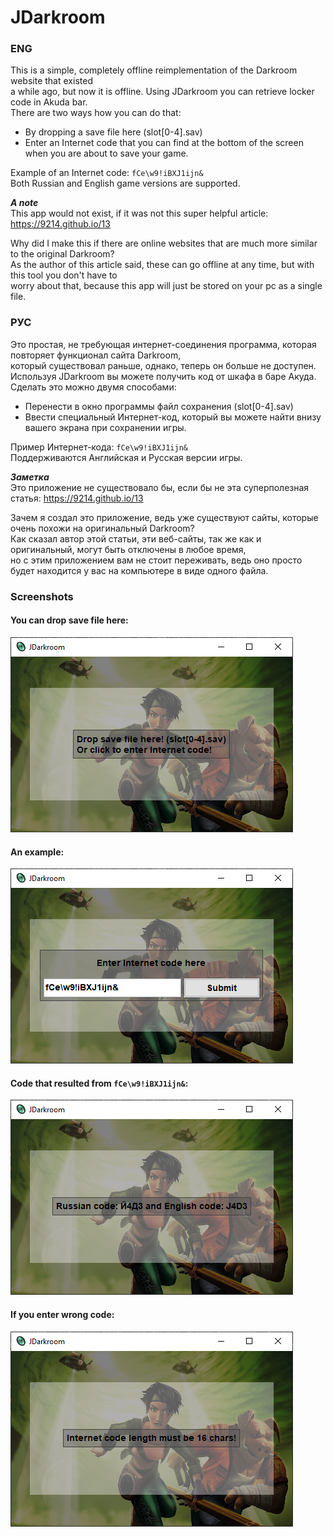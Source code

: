 # JDarkroom
### ENG
This is a simple, completely offline reimplementation of the Darkroom website that existed<br>
a while ago, but now it is offline. Using JDarkroom you can retrieve locker code in Akuda bar.<br>
There are two ways how you can do that:
- By dropping a save file here (slot[0-4].sav)
- Enter an Internet code that you can find at the bottom of the screen when you are about to save your game.<br>

Example of an Internet code: ```fCe\w9!iBXJ1ijn&```<br>
Both Russian and English game versions are supported.

***A note***<br>
This app would not exist, if it was not this super helpful article: https://9214.github.io/13

Why did I make this if there are online websites that are much more similar to the original Darkroom?<br>
As the author of this article said, these can go offline at any time, but with this tool you don't have to<br>
worry about that, because this app will just be stored on your pc as a single file.


### РУС
Это простая, не требующая интернет-соединения программа, которая повторяет функционал сайта Darkroom,<br>
который существовал раньше, однако, теперь он больше не доступен. Используя JDarkroom вы можете получить код от шкафа в баре Акуда.<br>
Сделать это можно двумя способами:
- Перенести в окно программы файл сохранения (slot[0-4].sav)
- Ввести специальный Интернет-код, который вы можете найти внизу вашего экрана при сохранении игры.<br>

Пример Интернет-кода: ```fCe\w9!iBXJ1ijn&```<br>
Поддерживаются Английская и Русская версии игры.

***Заметка***<br>
Это приложение не существовало бы, если бы не эта суперполезная статья: https://9214.github.io/13

Зачем я создал это приложение, ведь уже существуют сайты, которые очень похожи на оригинальный Darkroom?<br>
Как сказал автор этой статьи, эти веб-сайты, так же как и оригинальный, могут быть отключены в любое время,<br>
но с этим приложением вам не стоит переживать, ведь оно просто будет находится у вас на компьютере в виде одного файла.

### Screenshots
#### You can drop save file here:
![Drop Save Here](DropSave.png)

#### An example:
![Example Code](ExampleCode.png)

#### Code that resulted from ```fCe\w9!iBXJ1ijn&```:
![Decoded Code](DecodedCode.png)

#### If you enter wrong code:
![Incorrect Code Entered](IncorrectCode.png)